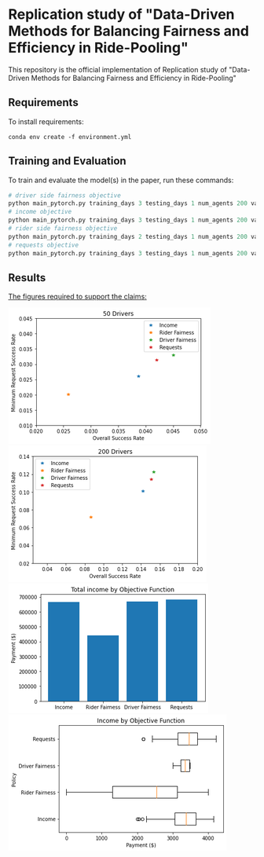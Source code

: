 # Replication study of "Data-Driven Methods for Balancing Fairness and Efficiency in Ride-Pooling"

This repository is the official implementation of Replication study of "Data-Driven Methods for Balancing Fairness and Efficiency in Ride-Pooling"

## Requirements

To install requirements:

```setup
conda env create -f environment.yml
```

## Training and Evaluation

To train and evaluate the model(s) in the paper, run these commands:

```python
# driver side fairness objective
python main_pytorch.py training_days 3 testing_days 1 num_agents 200 value_num 10 write_file True print_verbose False lambda 0.67 data_dir "'../data/ny/'"
# income objective
python main_pytorch.py training_days 3 testing_days 1 num_agents 200 value_num 15 write_file True print_verbose False data_dir "'../data/ny/'"
# rider side fairness objective
python main_pytorch.py training_days 2 testing_days 1 num_agents 200 value_num 14 write_file True print_verbose False lambda 1000000000 data_dir "'../data/ny/'"
# requests objective
python main_pytorch.py training_days 3 testing_days 1 num_agents 200 value_num 1 write_file True print_verbose False data_dir "'../data/ny/'"
```

## Results

[The figures required to support the claims:](generate_plots.ipynb)


![image1](/images/50_driv_orig.png)
![image2](/images/200_driv_orig.png)
![image3](/images/200_driv_tot_inc_orig.png)
![image4](/images/200_driv_inc_orig.png)
